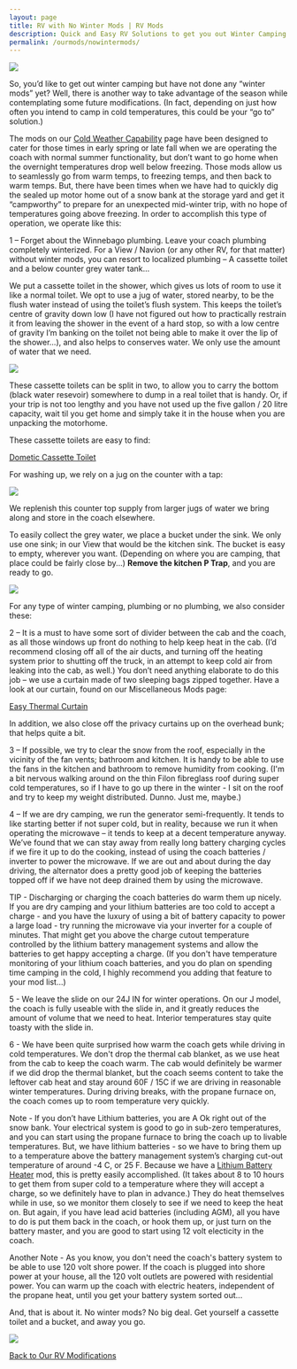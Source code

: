 ```yaml
---
layout: page
title: RV with No Winter Mods | RV Mods
description: Quick and Easy RV Solutions to get you out Winter Camping
permalink: /ourmods/nowintermods/
---
```

<img src="/assets/webindyinsnowbank.jpg"/>

So, you’d like to get out winter camping but have not done any “winter mods” yet?  Well, there is another way to take advantage of the season while contemplating some future modifications.  (In fact, depending on just how often you intend to camp in cold temperatures, this could be your “go to” solution.)

The mods on our [Cold Weather Capability](https://our2020view.ca/ourmods/coldweather/) page have been designed to cater for those times in early spring or late fall when we are operating the coach with normal summer functionality, but don’t want to go home when the overnight temperatures drop well below freezing.  Those mods allow us to seamlessly go from warm temps, to freezing temps, and then back to warm temps.  But, there have been times when we have had to quickly dig the sealed up motor home out of a snow bank at the storage yard and get it “campworthy” to prepare for an unexpected mid-winter trip, with no hope of temperatures going above freezing.  In order to accomplish this type of operation, we operate like this:

1 – Forget about the Winnebago plumbing.  Leave your coach plumbing completely winterized.  For a View / Navion (or any other RV, for that matter) without winter mods, you can resort to localized plumbing – A cassette toilet and a below counter grey water tank...

We put a cassette toilet in the shower, which gives us lots of room to use it like a normal toilet.  We opt to use a jug of water, stored nearby, to be the flush water instead of using the toilet’s flush system.  This keeps the toilet’s centre of gravity down low (I have not figured out how to practically restrain it from leaving the shower in the event of a hard stop, so with a low centre of gravity I’m banking on the toilet not being able to make it over the lip of the shower...), and also helps to conserves water.  We only use the amount of water that we need.

<img src="/assets/webcassette.jpg"/>

These cassette toilets can be split in two, to allow you to carry the bottom (black water resevoir) somewhere to dump in a real toilet that is handy.  Or, if your trip is not too lengthy and you have not used up the five gallon / 20 litre capacity, wait til you get home and simply take it in the house when you are unpacking the motorhome.

These cassette toilets are easy to find:

<a href = "https://www.canadiantire.ca/en/pdp/dometic-deluxe-portable-camping-toilet-porta-potty-w-self-contained-holding-tank-system-19-l-0763057p.html?&&gclid=Cj0KCQiAi8KfBhCuARIsADp-A556rrFsPIam1hi5ExF89-erflHU9vjCm-6xlvOQ1tBVJc_4HZtFS84aAkfsEALw_wcB&gclsrc=aw.ds#store=459 " target="_blank">Dometic Cassette Toilet </a>

For washing up, we rely on a jug on the counter with a tap: 

<img src="/assets/webwaterjug.jpg"/>

We replenish this counter top supply from larger jugs of water we bring along and store in the coach elsewhere.

To easily collect the grey water, we place a bucket under the sink.  We only use one sink; in our View that would be the kitchen sink.  The bucket is easy to empty, wherever you want.  (Depending on where you are camping, that place could be fairly close by...)  <b>Remove the kitchen P Trap</b>, and you are ready to go.

<img src="/assets/webbucket.jpg"/>

For any type of winter camping, plumbing or no plumbing, we also consider these:

2 – It is a must to have some sort of divider between the cab and the coach, as all those windows up front do nothing to help keep heat in the cab.  (I’d recommend closing off all of the air ducts, and turning off the heating system prior to shutting off the truck, in an attempt to keep cold air from leaking into the cab, as well.)  You don’t need anything elaborate to do this job – we use a curtain made of two sleeping bags zipped together.  Have a look at our curtain, found on our Miscellaneous Mods page:

[Easy Thermal Curtain]( https://our2020view.ca/ourmods/miscmods/)

In addition, we also close off the privacy curtains up on the overhead bunk; that helps quite a bit.

3 – If possible, we try to clear the snow from the roof, especially in the vicinity of the fan vents; bathroom and kitchen.  It is handy to be able to use the fans in the kitchen and bathroom to remove humidity from cooking.  (I'm a bit nervous walking around on the thin Filon fibreglass roof during super cold temperatures, so if I have to go up there in the winter - I sit on the roof and try to keep my weight distributed.  Dunno.  Just me, maybe.)

4 – If we are dry camping, we run the generator semi-frequently.  It tends to like starting better if not super cold, but in reality, because we run it when operating the microwave – it tends to keep at a decent temperature anyway.  We’ve found that we can stay away from really long battery charging cycles if we fire it up to do the cooking, instead of using the coach batteries / inverter to power the microwave.  If we are out and about during the day driving, the alternator does a pretty good job of keeping the batteries topped off if we have not deep drained them by using the microwave.  

TIP - Discharging or charging the coach batteries do warm them up nicely.  If you are dry camping and your lithium batteries are too cold to accept a charge - and you have the luxury of using a bit of battery capacity to power a large load - try running the microwave via your inverter for a couple of minutes.  That might get you above the charge cutout temperature controlled by the lithium battery management systems and allow the batteries to get happy accepting a charge.  (If you don't have temperature monitoring of your lithium coach batteries, and you do plan on spending time camping in the cold, I highly recommend you adding that feature to your mod list...)

5 - We leave the slide on our 24J IN for winter operations.  On our J model, the coach is fully useable with the slide in, and it greatly reduces the amount of volume that we need to heat.  Interior temperatures stay quite toasty with the slide in.

6 - We have been quite surprised how warm the coach gets while driving in cold temperatures.  We don't drop the thermal cab blanket, as we use heat from the cab to keep the coach warm.  The cab would definitely be warmer if we did drop the thermal blanket, but the coach seems content to take the leftover cab heat and stay around 60F / 15C if we are driving in reasonable winter temperatures.  During driving breaks, with the propane furnace on, the coach comes up to room temperature very quickly.

Note - If you don’t have Lithium batteries, you are A Ok right out of the snow bank.  Your electrical system is good to go in sub-zero temperatures, and you can start using the propane furnace to bring the coach up to livable temperatures.  But, we have lithium batteries - so we have to bring them up to a temperature above the battery management system’s charging cut-out temperature of around -4 C, or 25 F.  Because we have a [Lithium Battery Heater](https://our2020view.ca/ourmods/batteryheater/) mod, this is pretty easily accomplished.  (It takes about 8 to 10 hours to get them from super cold to a temperature where they will accept a charge, so we definitely have to plan in advance.)  They do heat themselves while in use, so we monitor them closely to see if we need to keep the heat on.  But again, if you have lead acid batteries (including AGM), all you have to do is put them back in the coach, or hook them up, or just turn on the battery master, and you are good to start using 12 volt electicity in the coach.

Another Note - As you know, you don't need the coach's battery system to be able to use 120 volt shore power.  If the coach is plugged into shore power at your house, all the 120 volt outlets are powered with residential power.  You can warm up the coach with electric heaters, independent of the propane heat, until you get your battery system sorted out...

And, that is about it.  No winter mods?  No big deal.  Get yourself a cassette toilet and a bucket, and away you go.

<img src="/assets/webcoldweatherheader.jpg"/>

<br>

[Back to Our RV Modifications](/ourmods/)
